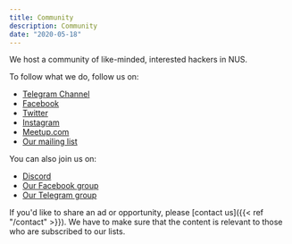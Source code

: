 ```yaml
---
title: Community
description: Community
date: "2020-05-18"
---
```


We host a community of like-minded, interested hackers in NUS.

To follow what we do, follow us on:

- [Telegram Channel](https://t.me/nushackers)
- [Facebook](https://www.facebook.com/NUSHackers)
- [Twitter](https://twitter.com/nushackers)
- [Instagram](https://instagram.com/nushackers)
- [Meetup.com](https://www.meetup.com/NUSHackers/)
- [Our mailing list](https://groups.google.com/forum/?fromgroups#!forum/nushackers)

You can also join us on:

- [Discord](https://discord.gg/Au3VJxz)
- [Our Facebook group](https://www.facebook.com/groups/nushackers/)
- [Our Telegram group](https://t.me/nushackers_chat)

If you'd like to share an ad or opportunity, please [contact us]({{< ref "/contact" >}}). We have to make sure that the content is relevant to those who are subscribed to our lists.

